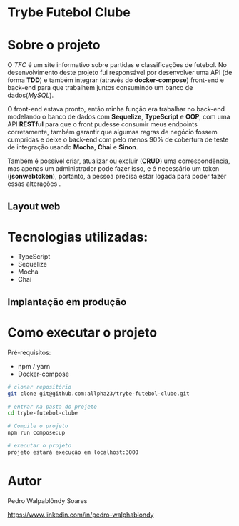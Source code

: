 # Trybe Futebol Clube

# Sobre o projeto


O _TFC_ é um site informativo sobre partidas e classificações de futebol.
No desenvolvimento deste projeto fui responsável por desenvolver uma API (de forma __TDD__) e também integrar (através do __docker-compose__) front-end e back-end para que trabalhem juntos consumindo um banco de dados(_MySQL_).

O front-end estava pronto, então minha função era trabalhar no back-end modelando o banco de dados com __Sequelize__, __TypeScript__ e __OOP__, com uma API __RESTful__ para que o front pudesse consumir meus endpoints corretamente, também garantir que algumas regras de negócio fossem cumpridas e deixe o back-end com pelo menos 90% de cobertura de teste de integração usando __Mocha__, __Chai__ e __Sinon__.

Também é possível criar, atualizar ou excluir (__CRUD__) uma correspondência, mas apenas um administrador pode fazer isso, e é necessário um token (__jsonwebtoken__), portanto, a pessoa precisa estar logada para poder fazer essas alterações .

## Layout web


# Tecnologias utilizadas:

- TypeScript
- Sequelize
- Mocha
- Chai

## Implantação em produção

# Como executar o projeto

Pré-requisitos: 
- npm / yarn
- Docker-compose

```bash
# clonar repositório
git clone git@github.com:allpha23/trybe-futebol-clube.git

# entrar na pasta do projeto
cd trybe-futebol-clube

# Compile o projeto
npm run compose:up

# executar o projeto
projeto estará execução em localhost:3000
```

# Autor

Pedro Walpablôndy Soares

https://www.linkedin.com/in/pedro-walphablondy
